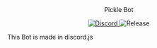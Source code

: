 <div align="center">
  <h>
    Pickle Bot
  </h>
  <p>
    <a href="https://discord.gg/7TJfZXpwKD"><img alt="Discord" src="https://img.shields.io/discord/750187518431068211?color=Blue&label=Pickle%20Support&logoColor=Red">
    <a><img src="https://img.shields.io/github/v/release/DeveloperJosh/Pickle-Bot" alt="Release" /></a>
  </p>
</div>

This Bot is made in discord.js
